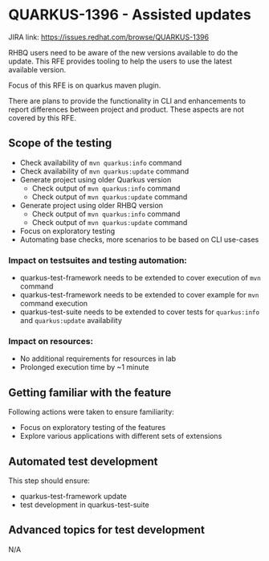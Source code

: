 # QUARKUS-1396 - Assisted updates

JIRA link: https://issues.redhat.com/browse/QUARKUS-1396

RHBQ users need to be aware of the new versions available to do the update.
This RFE provides tooling to help the users to use the latest available version.

Focus of this RFE is on quarkus maven plugin.

There are plans to provide the functionality in CLI and enhancements to report differences between project and product.
These aspects are not covered by this RFE.

## Scope of the testing
- Check availability of `mvn quarkus:info` command
- Check availability of `mvn quarkus:update` command
- Generate project using older Quarkus version
    - Check output of `mvn quarkus:info` command
    - Check output of `mvn quarkus:update` command
- Generate project using older RHBQ version
    - Check output of `mvn quarkus:info` command
    - Check output of `mvn quarkus:update` command
- Focus on exploratory testing
- Automating base checks, more scenarios to be based on CLI use-cases

### Impact on testsuites and testing automation:
- quarkus-test-framework needs to be extended to cover execution of `mvn` command
- quarkus-test-framework needs to be extended to cover example for `mvn` command execution
- quarkus-test-suite needs to be extended to cover tests for `quarkus:info` and `quarkus:update` availability 

### Impact on resources:
- No additional requirements for resources in lab
- Prolonged execution time by ~1 minute

## Getting familiar with the feature
Following actions were taken to ensure familiarity:
- Focus on exploratory testing of the features
- Explore various applications with different sets of extensions

## Automated test development
This step should ensure:
- quarkus-test-framework update
- test development in quarkus-test-suite

## Advanced topics for test development
N/A